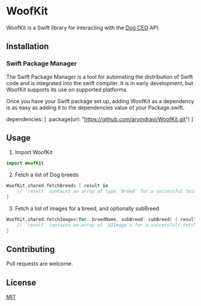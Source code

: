 # WoofKit

WoofKit is a Swift library for interacting with the [Dog CEO](https://dog.ceo/dog-api/) API.

## Installation

### Swift Package Manager

The Swift Package Manager is a tool for automating the distribution of Swift code and is integrated into the swift compiler. It is in early development, but WoofKit supports its use on supported platforms.

Once you have your Swift package set up, adding WoofKit as a dependency is as easy as adding it to the dependencies value of your Package.swift.

dependencies: [
    .package(url: "https://github.com/arvindravi/WoofKit.git")
]

## Usage

1. Import WoofKit

```swift
import WoofKit
```
2. Fetch a list of Dog breeds

```swift
WoofKit.shared.fetchBreeds { result in
    // `result` contains an array of type `Breed` for a successful fetch.
}
```

3. Fetch a list of images for a breed, and optionally subBreed

```swift
WoofKit.shared.fetchImages(for: breedName, subBreed: subBreed) { result in 
    // `result` contains an array of `UIImage`s for a successfult fetch.
}
```

## Contributing
Pull requests are welcome.

## License
[MIT](https://choosealicense.com/licenses/mit/)
